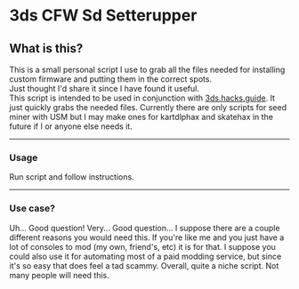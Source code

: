 # 3ds CFW Sd Setterupper
## What is this?
This is a small personal script I use to grab all the files needed for installing custom firmware and putting them in the correct spots.  
Just thought I'd share it since I have found it useful.  
This script is intended to be used in conjunction with [3ds.hacks.guide](). It just quickly grabs the needed files. Currently there are only scripts for seed miner with USM but I may make ones for kartdlphax and skatehax in the future if I or anyone else needs it. 

--------
### Usage

Run script and follow instructions.

--------

### Use case? 

Uh... Good question! Very... Good question... 
I suppose there are a couple different reasons you would need this. If you're like me and you just have a lot of consoles to mod (my own, friend's, etc) it is for that. I suppose you could also use it for automating most of a paid modding service, but since it's so easy that does feel a tad scammy. Overall, quite a niche script. Not many people will need this. 
